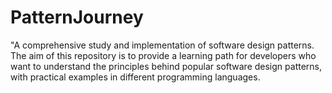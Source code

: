 # PatternJourney
"A comprehensive study and implementation of software design patterns. The aim of this repository is to provide a learning path for developers who want to understand the principles behind popular software design patterns, with practical examples in different programming languages.
